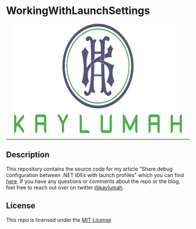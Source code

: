 # WorkingWithLaunchSettings

<p align="center">
  <img alt="Kaylumah Logo" width="460" height="300" src="logo.svg">
</p>

---

## Description

This repository contains the source code for my article "Share debug configuration between .NET IDEs with launch profiles" which you can find [here](https://kaylumah.nl/2022/06/07/share-debug-configuration-with-launch-profiles.html).
If you have any questions or comments about the repo or the blog, feel free to reach out over on twitter [@kaylumah](https://twitter.com/kaylumah).

## License

This repo is licensed under the [MIT License](LICENSE)
